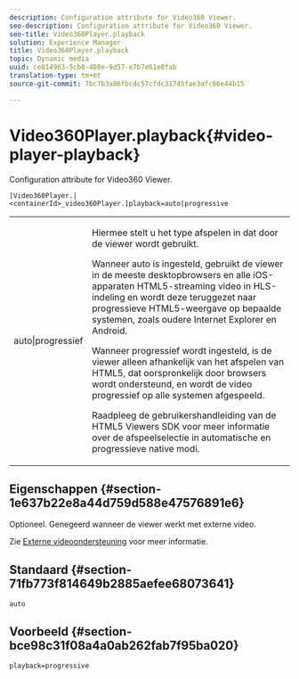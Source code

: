 ```yaml
---
description: Configuration attribute for Video360 Viewer.
seo-description: Configuration attribute for Video360 Viewer.
seo-title: Video360Player.playback
solution: Experience Manager
title: Video360Player.playback
topic: Dynamic media
uuid: ce814963-5cb8-408e-9d57-e7b7e61e0fab
translation-type: tm+mt
source-git-commit: 7bc7b3a86fbcdc57cfdc31745fae3afc06e44b15

---
```



# Video360Player.playback{#video-player-playback}

Configuration attribute for Video360 Viewer.

`[Video360Player.|<containerId>_video360Player.]playback=auto|progressive`

<table id="table_441553CD34C94A58A9D7CBF772DEDDB6"> 
 <tbody> 
  <tr> 
   <td colname="col1"> <p> <span class="codeph"> auto|progressief</span> </p> </td> 
   <td colname="col2"> <p> Hiermee stelt u het type afspelen in dat door de viewer wordt gebruikt. </p> <p>Wanneer <span class="codeph"> auto</span> is ingesteld, gebruikt de viewer in de meeste desktopbrowsers en alle iOS-apparaten HTML5-streaming video in HLS-indeling en wordt deze teruggezet naar progressieve HTML5-weergave op bepaalde systemen, zoals oudere Internet Explorer en Android. </p> <p>Wanneer <span class="codeph"> progressief</span> wordt ingesteld, is de viewer alleen afhankelijk van het afspelen van HTML5, dat oorspronkelijk door browsers wordt ondersteund, en wordt de video progressief op alle systemen afgespeeld. </p> <p>Raadpleeg de gebruikershandleiding van de HTML5 Viewers SDK voor meer informatie over de afspeelselectie in <span class="codeph"> automatische</span> en <span class="codeph"> progressieve</span> native modi. </p> </td> 
  </tr> 
 </tbody> 
</table>

## Eigenschappen {#section-1e637b22e8a44d759d588e47576891e6}

Optioneel. Genegeerd wanneer de viewer werkt met externe video.

Zie [Externe videoondersteuning](../../../c-html5-aem-asset-viewers/c-html5-aem-video360/c-html5-aem-video360-external-video-support.md#concept-66aa2784f2294794989bad2af74c3760) voor meer informatie.

## Standaard {#section-71fb773f814649b2885aefee68073641}

`auto`

## Voorbeeld {#section-bce98c31f08a4a0ab262fab7f95ba020}

`playback=progressive`
